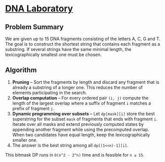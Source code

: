 # [DNA Laboratory](https://www.spoj.com/problems/DNALAB)

## Problem Summary
We are given up to 15 DNA fragments consisting of the letters A, C, G and T. The goal is to
construct the shortest string that contains each fragment as a substring. If several strings
have the same minimal length, the lexicographically smallest one must be chosen.

## Algorithm
1. **Pruning** – Sort the fragments by length and discard any fragment that is already a
   substring of a longer one. This reduces the number of elements participating in the search.
2. **Overlap computation** – For every ordered pair `(i, j)` compute the length of the largest
   overlap where a suffix of fragment `i` matches a prefix of fragment `j`.
3. **Dynamic programming over subsets** – Let `dp[mask][i]` store the best superstring for the
   subset `mask` of fragments that ends with fragment `i`. Iterate over all masks and extend
   previously computed states by appending another fragment while using the precomputed overlap.
   When two candidates have equal length, keep the lexicographically smaller one.
4. The answer is the best string among all `dp[(1<<n)-1][i]`.

This bitmask DP runs in `O(n^2 · 2^n)` time and is feasible for `n ≤ 15`.

